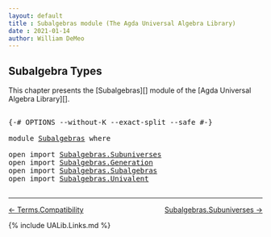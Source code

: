 ```yaml
---
layout: default
title : Subalgebras module (The Agda Universal Algebra Library)
date : 2021-01-14
author: William DeMeo
---
```


## <a id="subalgebra-types">Subalgebra Types</a>

This chapter presents the [Subalgebras][]  module of the [Agda Universal Algebra Library][].

<pre class="Agda">

<a id="288" class="Symbol">{-#</a> <a id="292" class="Keyword">OPTIONS</a> <a id="300" class="Pragma">--without-K</a> <a id="312" class="Pragma">--exact-split</a> <a id="326" class="Pragma">--safe</a> <a id="333" class="Symbol">#-}</a>

<a id="338" class="Keyword">module</a> <a id="345" href="Subalgebras.html" class="Module">Subalgebras</a> <a id="357" class="Keyword">where</a>

<a id="364" class="Keyword">open</a> <a id="369" class="Keyword">import</a> <a id="376" href="Subalgebras.Subuniverses.html" class="Module">Subalgebras.Subuniverses</a>
<a id="401" class="Keyword">open</a> <a id="406" class="Keyword">import</a> <a id="413" href="Subalgebras.Generation.html" class="Module">Subalgebras.Generation</a>
<a id="436" class="Keyword">open</a> <a id="441" class="Keyword">import</a> <a id="448" href="Subalgebras.Subalgebras.html" class="Module">Subalgebras.Subalgebras</a>
<a id="472" class="Keyword">open</a> <a id="477" class="Keyword">import</a> <a id="484" href="Subalgebras.Univalent.html" class="Module">Subalgebras.Univalent</a>

</pre>

--------------------------------------

[← Terms.Compatibility](Terms.Compatibility.html)
<span style="float:right;">[Subalgebras.Subuniverses →](Subalgebras.Subuniverses.html)</span>

{% include UALib.Links.md %}
